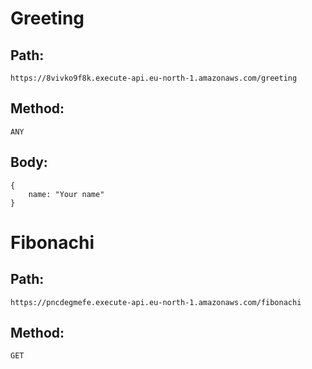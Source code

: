  # Greeting
## Path:
    https://8vivko9f8k.execute-api.eu-north-1.amazonaws.com/greeting
## Method: 
    ANY
## Body: 
    {
        name: "Your name"
    }

 # Fibonachi
 ## Path: 
    https://pncdegmefe.execute-api.eu-north-1.amazonaws.com/fibonachi
 ## Method: 
    GET